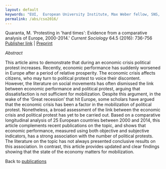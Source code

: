 ```yaml
---
layout: default
keywords: "EUI,  European University Institute, Max Weber fellow, SNS, Scuola Normale Superiore, LUISS, LUISS Guido Carli, post-doc, mario quaranta, publications, cv, CV, political science, sociology, political sociology, political protest, economic crisis, political participation, research, articles, article, Scuola Normale Superiore, book, books, conference, paper, researchgate, academia, googe scholar, scholar, dipartimento di scienze politiche, department of political science, democracy, political, social, european, participation, political science, social media"
permalink: /abs/cso2016/
---
```


Quaranta, M. 'Protesting in 'hard times': Evidence from a comparative analysis of Europe, 2000-2014.' *Current Sociology* 64.5 (2016): 736-756  
[Publisher link](http://csi.sagepub.com/content/64/5/736) \| [Preprint](/docs/QuarantaCSO2016.pdf)

_Abstract_

This article aims to demonstrate that during an economic crisis political protest increases. Recently, economic performance has suddenly worsened in Europe after a period of relative prosperity. The economic crisis affects citizens, who may turn to political protest to voice their discontent. However, the literature on social movements has often dismissed the link between economic performance and political protest, arguing that dissatisfaction is not sufficient for mobilization. Despite this argument, in the wake of the ‘Great recession’ that hit Europe, some scholars have argued that the economic crisis has been a factor in the mobilization of political protest. Nonetheless, a broad assessment of the link between the economic crisis and political protest has yet to be carried out. Based on a comparative longitudinal analysis of 25 European countries between 2000 and 2014, this article complements recent publications on the topic, and shows that economic performance, measured using both objective and subjective indicators, has a strong association with the number of political protests. The literature on the topic has not always presented conclusive results on this association. In contrast, this article provides updated and clear findings showing that the state of the economy matters for mobilization.


Back to [publications](/publications/)
